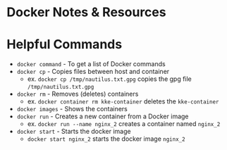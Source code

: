 # Docker Notes & Resources

# Helpful Commands
- `docker command` - To get a list of Docker commands
- `docker cp` - Copies files between host and container
  - ex. `docker cp /tmp/nautilus.txt.gpg` copies the gpg file `/tmp/nautilus.txt.gpg`
- `docker rm` - Removes (deletes) containers
  - ex. `docker container rm kke-container` deletes the `kke-container`
- `docker images` - Shows the containers
- `docker run` - Creates a new container from a Docker image
  - ex. `docker run --name nginx_2` creates a container named `nginx_2`
- `docker start` - Starts the docker image
  - `docker start nginx_2` starts the docker image `nginx_2`
